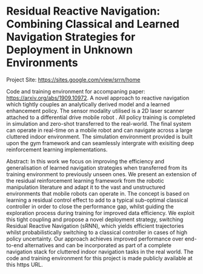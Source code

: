 # Residual Reactive Navigation: Combining Classical and Learned Navigation Strategies for Deployment in Unknown Environments

Project Site: https://sites.google.com/view/srrn/home

Code and training environment for accompaning paper: https://arxiv.org/abs/1909.10972. A novel approach to reactive navigation which tightly couples an analytically derived model and a learned enhancement policy. The sensor modality utilised is a 2D laser scanner attached to a differential drive mobile robot . All policy training is completed in simulation and zero-shot transferred to the real-world. The final system can operate in real-time on a mobile robot and can navigate across a large cluttered indoor environment. The simulation environment provided is built upon the gym framework and can seamlessly intergrate with exisiting deep reinforcement learning implementations.

Abstract: In this work we focus on improving the efficiency and generalisation of learned navigation strategies when transferred from its training environment to previously unseen ones. We present an extension of the residual reinforcement learning framework from the robotic manipulation literature and adapt it to the vast and unstructured environments that mobile robots can operate in. The concept is based on learning a residual control effect to add to a typical sub-optimal classical controller in order to close the performance gap, whilst guiding the exploration process during training for improved data efficiency. We exploit this tight coupling and propose a novel deployment strategy, switching Residual Reactive Navigation (sRNN), which yields efficient trajectories whilst probabilistically switching to a classical controller in cases of high policy uncertainty. Our approach achieves improved performance over end-to-end alternatives and can be incorporated as part of a complete navigation stack for cluttered indoor navigation tasks in the real world. The code and training environment for this project is made publicly available at this https URL.


